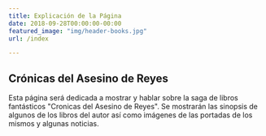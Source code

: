 ```yaml
---
title: Explicación de la Página
date: 2018-09-28T00:00:00-00:00
featured_image: "img/header-books.jpg"
url: /index

---
```


## Crónicas del Asesino de Reyes

Esta página será dedicada a mostrar y hablar sobre la saga de libros fantásticos "Cronicas del Asesino de Reyes". Se mostrarán las sinopsis de algunos de los libros del autor así como imágenes de las portadas de los mismos y algunas noticias.




